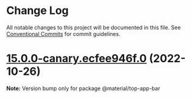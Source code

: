 # Change Log

All notable changes to this project will be documented in this file.
See [Conventional Commits](https://conventionalcommits.org) for commit guidelines.

# [15.0.0-canary.ecfee946f.0](https://github.com/material-components/material-components-web/compare/v14.0.0...v15.0.0-canary.ecfee946f.0) (2022-10-26)

**Note:** Version bump only for package @material/top-app-bar
